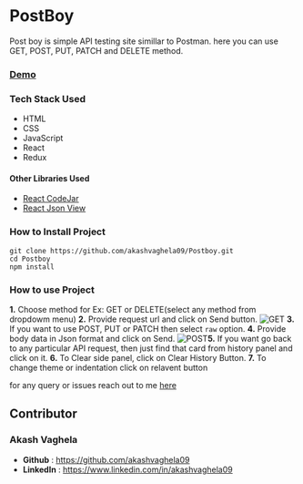 # PostBoy

Post boy is simple API testing site simillar to Postman. here you can use GET, POST, PUT, PATCH and DELETE method.

### [Demo](https://postboyy.vercel.app/)

### Tech Stack Used
* HTML
* CSS
* JavaScript
* React
* Redux
#### Other Libraries Used
* [React CodeJar](https://www.npmjs.com/package/react-codejar)
* [React Json View](https://www.npmjs.com/package/react-json-view)

### How to Install Project
  ````
  git clone https://github.com/akashvaghela09/Postboy.git
  cd Postboy
  npm install
 ````

### How to use Project
**1.** Choose method for Ex: GET or DELETE(select any method from dropdowm menu)
**2.** Provide request url and click on Send button.
![GET](https://tgdown.eu-gb.mybluemix.net/15899490388377536/p1.png)
**3.**  If you want to use POST, PUT or PATCH then select `raw` option.
**4.** Provide body data in Json format and click on Send.
![POST](https://tgdown.eu-gb.mybluemix.net/15899456028639168/p2.png)**5.** If you want go back to any particular API request, then just find that card from history panel and click on it.
**6.** To Clear side panel, click on Clear History Button.
**7.** To change theme or indentation click on relavent button

for any query or issues reach out to  me [here](mailto:akashvaghela09@gmail.com)
## Contributor

### Akash Vaghela
- **Github** : https://github.com/akashvaghela09
- **LinkedIn** : https://www.linkedin.com/in/akashvaghela09
